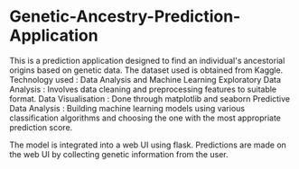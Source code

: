 # Genetic-Ancestry-Prediction-Application
This is a prediction application designed to find an individual's ancestorial origins based on genetic data.
The dataset used is obtained from Kaggle.
Technology used : Data Analysis and Machine Learning
Exploratory Data Analysis : Involves data cleaning and preprocessing features to suitable format.
Data Visualisation : Done through matplotlib and seaborn 
Predictive Data Analysis : Building machine learning models using various classification algorithms and choosing the one with the most appropriate prediction score.

The model is integrated into a web UI using flask.
Predictions are made on the web UI by collecting genetic information from the user.

